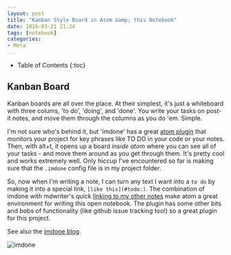 ```yaml
---
layout: post
title: "Kanban Style Board in Atom &amp; this Notebook"
date: 2016-03-21 21:24
tags: [notebook]
categories:
- Meta
...
```


* Table of Contents
{:toc}

## Kanban Board

Kanban boards are all over the place. At their simplest, it's just a whiteboard with three colums, 'to do', 'doing', and 'done'. You write your tasks on post-it notes, and move them through the columns as you do 'em. Simple.

I'm not sure who's behind it, but 'imdone' has a great [atom plugin](https://atom.io/packages/imdone-atom) that monitors your project for key phrases like TO DO in your code or your notes. Then, with alt+t, it opens up a board _inside atom_ where you can see all of your tasks - and move them around as you get through them. It's pretty cool and works extremely well. Only hiccup I've encountered so far is making sure that the `.imdone` config file is in my project folder.

So, now when I'm writing a note, I can turn any text I want into a `to do` by making it into a special link, `[like this](#todo:)`. The combination of imdone with mdwriter's quick [linking to my other notes][4792e1bf] make atom a great environment for writing this open notebook. The plugin has some other bits and bobs of functionality (like github issue tracking too!) so a great plugin for this project.

  [4792e1bf]: http://smgprojects.github.io/getting-mdwriter-links-to-work/ "getting mdwriter links to work"

See also the [imdone blog](http://blog.imdone.io/).

![imdone](https://i.github-camo.com/11fce0ef0d4ef9d954d03e091050fe1373134c37/68747470733a2f2f636c6f75642e67697468756275736572636f6e74656e742e636f6d2f6173736574732f3233333530352f31313132313436312f39383939666231342d383931622d313165352d386162612d6134363436663862313432382e676966)
